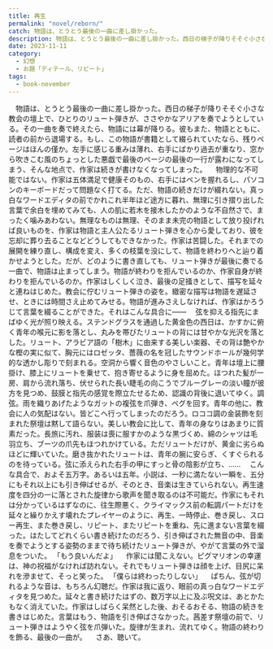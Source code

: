 ```yaml
---
title: 再生
permalink: "novel/reborn/"
catch: 物語は、とうとう最後の一曲に差し掛かった。
description: 物語は、とうとう最後の一曲に差し掛かった。西日の梯子が降りそそぐ小さな教会の壇上で、ひとりのリュート弾きが、ささやかなアリアを奏でようとしている。その一曲を奏で終えたら、物語には幕が降りる。彼もまた、物語とともに、読者の前から退場する。もし、この物語が書籍として綴られていたなら、残りページはほんの僅か。左手に感じる重みは薄れ、右手にばかり過去が重なり、窓から吹きこむ風のちょっとした悪戯で最後のページの最後の一行が露わになってしまう、そんな地点で、作家は続きが書けなくなってしまった。
date: 2023-11-11
category:
  - 幻想
  - お題「ディテール、リピート」
tags:
  - book-november
---
```


　物語は、とうとう最後の一曲に差し掛かった。西日の梯子が降りそそぐ小さな教会の壇上で、ひとりのリュート弾きが、ささやかなアリアを奏でようとしている。その一曲を奏で終えたら、物語には幕が降りる。彼もまた、物語とともに、読者の前から退場する。もし、この物語が書籍として綴られていたなら、残りページはほんの僅か。左手に感じる重みは薄れ、右手にばかり過去が重なり、窓から吹きこむ風のちょっとした悪戯で最後のページの最後の一行が露わになってしまう、そんな地点で、作家は続きが書けなくなってしまった。
　物理的な不可能ではない。作家は五体満足で健康そのもの、右手にはペンを握れるし、パソコンのキーボードだって問題なく打てる。ただ、物語の続きだけが綴れない。真っ白なワードエディタの前でかれこれ半年ほど途方に暮れ、無理に引き摺り出した言葉で余白を埋めてみても、人の肌に若木を接木したかのような不自然さで、まったく噛みあわない。無理なものは無理、そのまま未完の物語として放り投げれば良いものを、作家は物語と主人公たるリュート弾きを心から愛しており、彼を忘却に葬り去ることなどどうしてもできなかった。作家は苦闘した。それまでの展開を練り直し、構成を変え、多くの枝葉を没にして、物語を終わりへと辿り着かせようとした。だが、どのように書き直しても、リュート弾きが最後に奏でる一曲で、物語は止まってしまう。物語が終わりを拒んでいるのか、作家自身が終わりを拒んでいるのか。作家はしくしく泣き、最後の足掻きとして、描写を延々と連ねはじめた。教会に佇むリュート弾きの姿を。緻密な描写は物語を遅延させ、ときには時間さえ止めてみせる。物語が進みさえしなければ、作家はかろうじて言葉を綴ることができた。それはこんな具合に——
　弦を抑える指先にまばゆく光が照り映える。ステンドグラスを通過した黄金色の西日は、かすかに俯く青年の喉元に影を落とし、丸みを帯びたリュートの背には甘やかな光沢を落とした。リュート、アラビア語の「樹木」に由来する美しい楽器、その背は艶やかな樫の実に似て、胸元にはロゼッタ、薔薇の名を冠したサウンドホールが幾何学的な透かし彫りで刻まれる。空洞から響く音色のやさしいこと。青年は壇上に腰掛け、膝上にリュートを乗せて、抱き寄せるように身を屈めた。ほつれた髪が一房、肩から流れ落ち、伏せられた長い睫毛の向こうでブルーグレーの淡い瞳が彼方を見つめ、鼓膜と指先の感覚を際立たせるため、認識の背後に退いてゆく。調弦。雨を織りあげたようなガットの複弦を爪弾き、ペグを回す。青年の他に、教会に人の気配はない。皆どこへ行ってしまったのだろう。ロココ調の金装飾を刻まれた祭壇は黙して語らない。美しい教会に比して、青年の身なりはあまりに質素だった。長旅に汚れ、服装は喪に服すかのような黒づくめ、綿のシャツは毛羽立ち、ブーツの爪先もほつれかけている。ただリュートだけが、黄金に劣らぬほどに輝いていた。磨き抜かれたリュートは、青年の腕に安らぎ、くすぐられるのを待っている。弦に添えられた右手の甲にすっと骨の陰影が立ち、……
　こんな具合で、およそ五万字。あるいは五年。小説は、一秒に満たない一瞬を、五分にもそれ以上にも引き伸ばせるが、そのとき、音楽は生きていられない。再生速度を四分の一に落とされた旋律から歌声を聞き取るのは不可能だ。作家にもそれは分かっているはずなのに、往生際悪く、クライマックス前の転調パートだけを延々と繰りかえす壊れたプレイヤーのように、再生、一時停止、巻き戻し、スロー再生、また巻き戻し、リピート、またリピートを重ね、先に進まない言葉を綴った。はたしてどれくらい書き続けたのだろう、引き伸ばされた無音の中、音楽を奏でようとする姿勢のままで待ち続けたリュート弾きが、やがて言葉の外で溜息をついた。
「もう良いんだよ」
　作家には聞こえない。ピグマリオンの幸運は、神の祝福がなければ訪れない。それでもリュート弾きは顔を上げ、目尻に呆れを滲ませて、そっと笑った。
「僕らは終わったりしない」
　ぱちん、弦が切れるような音は、もちろん幻聴だ。作家は我に返り、眼前の真っ白なワードエディタを見つめた。延々と書き続けたはずの、数万字以上に及ぶ呪文は、あとかたもなく消えていた。作家はしばらく呆然とした後、おそるおそる、物語の続きを書きはじめた。言葉はもう、物語を引き伸ばさなかった。茜差す祭壇の前で、リュート弾きはようやく弦を爪弾いた。旋律が生まれ、流れてゆく。物語の終わりを飾る、最後の一曲が。
　さあ、聴いて。
